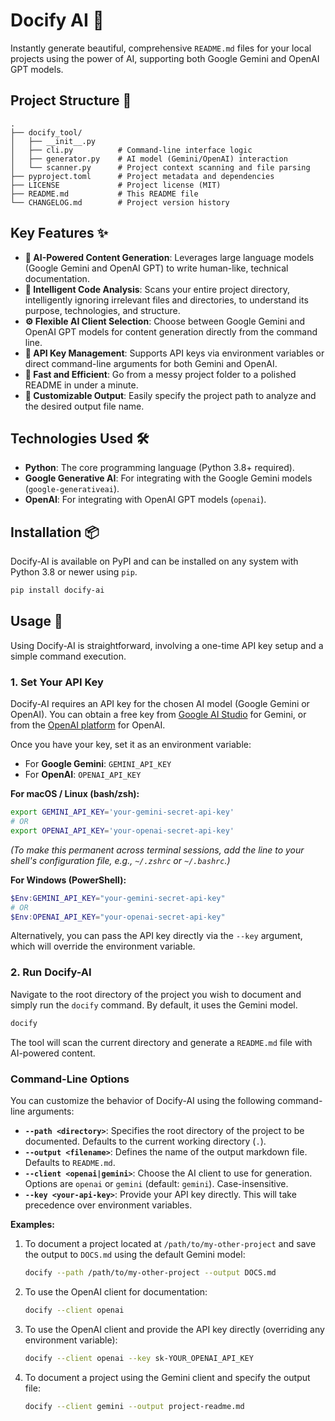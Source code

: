 # Docify AI 🚀

Instantly generate beautiful, comprehensive `README.md` files for your local projects using the power of AI, supporting both Google Gemini and OpenAI GPT models.

## Project Structure 📂

```
.
├── docify_tool/
│   ├── __init__.py
│   ├── cli.py          # Command-line interface logic
│   ├── generator.py    # AI model (Gemini/OpenAI) interaction
│   └── scanner.py      # Project context scanning and file parsing
├── pyproject.toml      # Project metadata and dependencies
├── LICENSE             # Project license (MIT)
├── README.md           # This README file
└── CHANGELOG.md        # Project version history
```

## Key Features ✨

*   **🤖 AI-Powered Content Generation**: Leverages large language models (Google Gemini and OpenAI GPT) to write human-like, technical documentation.
*   **📂 Intelligent Code Analysis**: Scans your entire project directory, intelligently ignoring irrelevant files and directories, to understand its purpose, technologies, and structure.
*   **⚙️ Flexible AI Client Selection**: Choose between Google Gemini and OpenAI GPT models for content generation directly from the command line.
*   **🔑 API Key Management**: Supports API keys via environment variables or direct command-line arguments for both Gemini and OpenAI.
*   **🚀 Fast and Efficient**: Go from a messy project folder to a polished README in under a minute.
*   **🔧 Customizable Output**: Easily specify the project path to analyze and the desired output file name.

## Technologies Used 🛠️

*   **Python**: The core programming language (Python 3.8+ required).
*   **Google Generative AI**: For integrating with the Google Gemini models (`google-generativeai`).
*   **OpenAI**: For integrating with OpenAI GPT models (`openai`).

## Installation 📦

Docify-AI is available on PyPI and can be installed on any system with Python 3.8 or newer using `pip`.

```bash
pip install docify-ai
```

## Usage 🚀

Using Docify-AI is straightforward, involving a one-time API key setup and a simple command execution.

### 1. Set Your API Key

Docify-AI requires an API key for the chosen AI model (Google Gemini or OpenAI). You can obtain a free key from [Google AI Studio](https://aistudio.google.com/app/apikey) for Gemini, or from the [OpenAI platform](https://platform.openai.com/api-keys) for OpenAI.

Once you have your key, set it as an environment variable:

*   For **Google Gemini**: `GEMINI_API_KEY`
*   For **OpenAI**: `OPENAI_API_KEY`

**For macOS / Linux (bash/zsh):**

```bash
export GEMINI_API_KEY='your-gemini-secret-api-key'
# OR
export OPENAI_API_KEY='your-openai-secret-api-key'
```
*(To make this permanent across terminal sessions, add the line to your shell's configuration file, e.g., `~/.zshrc` or `~/.bashrc`.)*

**For Windows (PowerShell):**

```powershell
$Env:GEMINI_API_KEY="your-gemini-secret-api-key"
# OR
$Env:OPENAI_API_KEY="your-openai-secret-api-key"
```

Alternatively, you can pass the API key directly via the `--key` argument, which will override the environment variable.

### 2. Run Docify-AI

Navigate to the root directory of the project you wish to document and simply run the `docify` command. By default, it uses the Gemini model.

```bash
docify
```
The tool will scan the current directory and generate a `README.md` file with AI-powered content.

### Command-Line Options

You can customize the behavior of Docify-AI using the following command-line arguments:

*   **`--path <directory>`**: Specifies the root directory of the project to be documented. Defaults to the current working directory (`.`).
*   **`--output <filename>`**: Defines the name of the output markdown file. Defaults to `README.md`.
*   **`--client <openai|gemini>`**: Choose the AI client to use for generation. Options are `openai` or `gemini` (default: `gemini`). Case-insensitive.
*   **`--key <your-api-key>`**: Provide your API key directly. This will take precedence over environment variables.

**Examples:**

1.  To document a project located at `/path/to/my-other-project` and save the output to `DOCS.md` using the default Gemini model:

    ```bash
    docify --path /path/to/my-other-project --output DOCS.md
    ```

2.  To use the OpenAI client for documentation:

    ```bash
    docify --client openai
    ```

3.  To use the OpenAI client and provide the API key directly (overriding any environment variable):

    ```bash
    docify --client openai --key sk-YOUR_OPENAI_API_KEY
    ```

4.  To document a project using the Gemini client and specify the output file:

    ```bash
    docify --client gemini --output project-readme.md
    ```